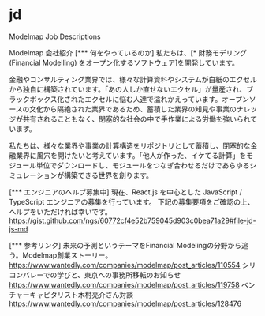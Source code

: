 # jd
Modelmap Job Descriptions

Modelmap 会社紹介
[*** 何をやっているのか]
私たちは、[* 財務モデリング (Financial Modelling) をオープン化するソフトウェア]を開発しています。

金融やコンサルティング業界では、様々な計算資料やシステムが白紙のエクセルから独自に構築されています。「あの人しか直せないエクセル」が量産され、ブラックボックス化されたエクセルに悩む人達で溢れかえっています。オープンソースの文化から隔絶された業界であるため、蓄積した業界の知見や事業のナレッジが共有されることもなく、閉塞的な社会の中で手作業による労働を強いられています。

私たちは、様々な業界や事業の計算構造をリポジトリとして蓄積し、閉塞的な金融業界に風穴を開けたいと考えています。「他人が作った、イケてる計算」をモジュール単位でダウンロードし、モジュールをつなぎ合わせるだけであらゆるシミュレーションが構築できる世界を創ります。

[*** エンジニアのヘルプ募集中]
現在、React.js を中心とした JavaScript / TypeScript エンジニアの募集を行っています。
下記の募集要項をご確認の上、ヘルプをいただければ幸いです。
https://gist.github.com/ngs/60772cf4e52b759045d903c0bea71a29#file-jd-js-md

[*** 参考リンク]
未来の予測というテーマをFinancial Modelingの分野から追う。Modelmap創業ストーリー。
https://www.wantedly.com/companies/modelmap/post_articles/110554
シリコンバレーでの学びと、東京への事務所移転のお知らせ
https://www.wantedly.com/companies/modelmap/post_articles/119758
ベンチャーキャピタリスト木村亮介さん対談
https://www.wantedly.com/companies/modelmap/post_articles/128476
